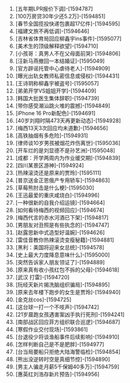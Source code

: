 
1. [五年期LPR报价下调]-[1594787]
1. [100万房贷30年少还5.2万]-[1594851]
1. [春节全国揽投快递包裹超17亿件]-[1594595]
1. [福建文旅不再低调]-[1594646]
1. [吉林省体育局回应柳鑫宇ins事件]-[1595077]
1. [美术生的顶级解释欲望]-[1594710]
1. [小孩哥：真男人不在父母面前哭]-[1594806]
1. [汪新马燕撤回一本结婚证]-[1595049]
1. [官方辟谣托管中心虐待老人]-[1594909]
1. [曝光出轨女教师私密信息或侵权]-[1594431]
1. [王诗玥称柳鑫宇被盗号]-[1595057]
1. [弟弟开学VS姐姐开学]-[1594409]
1. [韩国大批医生集体辞职]-[1594739]
1. [带你感受潮汕跳火堆的震撼]-[1594849]
1. [iPhone 16 Pro新配色]-[1594691]
1. [40岁刘翔时隔473天再更新动态]-[1594928]
1. [梅西13天3次回应均未道歉]-[1594656]
1. [高铁抽烟有多危险]-[1594931]
1. [律师谈10岁男孩被烟花炸伤离世]-[1595036]
1. [开车烂的是刘显德不是孙艺洲]-[1595048]
1. [成都：开学两周内为作业缓交期]-[1594839]
1. [四川某景区游神]-[1594924]
1. [热辣滚烫还是原来的贾玲]-[1595111]
1. [普京送金正恩俄产专用轿车]-[1594863]
1. [草莓熊肘击是什么梗]-[1595030]
1. [王迅最爱的重庆咸烧白]-[1594996]
1. [一种很新的自我介绍运镜]-[1594664]
1. [如何看待梅西的视频回应]-[1594674]
1. [梅西代言的赤水河酒已下架]-[1594817]
1. [男朋友对丑照是有些执念的]-[1594747]
1. [赵露思新中式造型好温婉]-[1594626]
1. [雷佳音教你热辣滚烫变瘦秘籍]-[1594881]
1. [黑利：美国将迎来女总统]-[1594578]
1. [史上最大力度降息意味什么]-[1595000]
1. [突然告诉家人朋友领证了]-[1594889]
1. [原来真有收小孩红包不拆的父母]-[1594618]
1. [武汉 打雷]-[1594720]
1. [阮经天新片揭洗脑组织骗局]-[1594895]
1. [原来去年楼下跑步的女生是贾玲]-[1594940]
1. [金克丝cos]-[1594725]
1. [这台球一打一个不吱声]-[1594742]
1. [21岁晨跑女孩遇害案凶手执行死刑]-[1594241]
1. [南部战区回应菲方组织联合巡逻]-[1594687]
1. [寒假作业交付现场]-[1593861]
1. [台退役少将谈渔船事件后续影响]-[1594910]
1. [怎样判断自己是不是肥胖]-[1594977]
1. [台当局要船只拒绝大陆海警临检]-[1594854]
1. [熊出没逆转时空是真细节控]-[1594890]
1. [男主人骗走月薪5千保姆40多万]-[1594759]
1. [惠英红刘浩存新片预告]-[1594956]